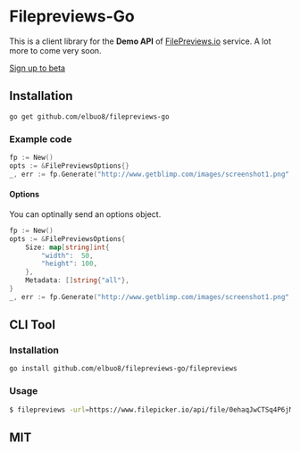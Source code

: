 # Filepreviews-Go
This is a client library for the **Demo API** of [FilePreviews.io](http://filepreviews.io) service. A lot more to come very soon.

[Sign up to beta](http://eepurl.com/To0U1)

## Installation
```
go get github.com/elbuo8/filepreviews-go
```

### Example code
```go
fp := New()
opts := &FilePreviewsOptions{}
_, err := fp.Generate("http://www.getblimp.com/images/screenshot1.png", opts)
```

#### Options
You can optinally send an options object.
```go
fp := New()
opts := &FilePreviewsOptions{
	Size: map[string]int{
		"width":  50,
		"height": 100,
	},
	Metadata: []string{"all"},
}
_, err := fp.Generate("http://www.getblimp.com/images/screenshot1.png", opts)
```

## CLI Tool

### Installation
```
go install github.com/elbuo8/filepreviews-go/filepreviews
```

### Usage
```bash
$ filepreviews -url=https://www.filepicker.io/api/file/0ehaqJwCTSq4P6jMrix6
```

## MIT
